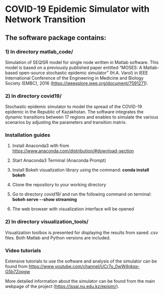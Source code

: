 # COVID-19 Epidemic Simulator with Network Transition

## The software package contains:

### 1) In directory matlab_code/ 
Simulation of SEQISR model for single node written in Matlab software. This model is based on a previously published paper entitled “MOSES: A Matlab-based open-source stochastic epidemic simulator” (H.A. Varol) in IEEE International Conference of the Engineering in Medicine and Biology Society (EMBC), 2016 (https://ieeexplore.ieee.org/document/7591271).

### 2) In directory covid19/
Stochastic epidemic simulator to model the spread of the COVID-19 epidemic in the Republic of Kazakhstan. The software integrates the dynamic transitions between 17 regions and enables to simulate the various scenarios by adjusting the parameters and transition matrix.


### Installation guides

1) Install Anaconda3 with from https://www.anaconda.com/distribution/#download-section

2) Start Anaconda3 Terminal (Anaconda Prompt)

3) Install Bokeh visualization library using the command: **conda install bokeh**

4) Clone the repository to your working directory

5) Go to directory *covid19/* and run the following command on terminal: **bokeh serve --show streaming**

6) The web browser with visualization interface will be opened

### 2) In directory visualization_tools/

Visualization toolbox is presented for displaying the results from saved .csv files. Both Matlab and Python versions are included.

### Video tutorials

Extensive tutorials to use the software and analysis of the simulator can be found from https://www.youtube.com/channel/UCr7o_0wW4nkqx-G5b7Zopgw


More detailed information about the simulator can be found from the main webpage of the project (https://issai.nu.edu.kz/episim/).
